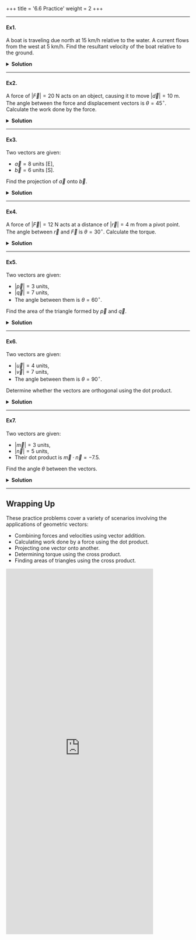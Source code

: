 +++
title = '6.6 Practice'
weight = 2
+++

---

#### Ex1.
A boat is traveling due north at $15~\text{km/h}$ relative to the water. A current flows from the west at $5~\text{km/h}$. Find the resultant velocity of the boat relative to the ground.

<details>
  <summary>
    <strong id="solution-title">Solution</strong>
  </summary>

1. Represent the velocities as vectors:
   - Boat’s velocity: $\vec{v}_{\text{boat}} = 15~\text{km/h [N]}$.
   - Current’s velocity: $\vec{v}_{\text{current}} = 5~\text{km/h [E]}$.

2. Use the Pythagorean theorem to find the magnitude of the resultant velocity:

   $$
   |\vec{v}_{\text{resultant}}| = \sqrt{|\vec{v}_{\text{boat}}|^2 + |\vec{v}_{\text{current}}|^2}
   $$

   Substitute the values:

   $$
   |\vec{v}_{\text{resultant}}| = \sqrt{(15)^2 + (5)^2} = \sqrt{225 + 25} = \sqrt{250} \approx 15.8~\text{km/h}.
   $$

3. Use trigonometry to find the direction. Let $\theta$ be the angle east of north:

   $$
   \tan\theta = \frac{\text{opposite}}{\text{adjacent}} = \frac{5}{15}.
   $$

   $$
   \theta = \tan^{-1}\left(\frac{5}{15}\right) \approx 18.4^\circ.
   $$

**Answer**:  
The resultant velocity is approximately $ \boxed{15.8~\text{km/h [18.4° E of N]}} $.

</details>

---

#### Ex2.
A force of $|\vec{F}| = 20~\text{N}$ acts on an object, causing it to move $|\vec{d}| = 10~\text{m}$. The angle between the force and displacement vectors is $\theta = 45^\circ$. Calculate the work done by the force.

<details>
  <summary>
    <strong id="solution-title">Solution</strong>
  </summary>

The work done is given by the dot product:

$$
W = \vec{F} \cdot \vec{d} = |\vec{F}| |\vec{d}| \cos\theta
$$

Substitute the given values:

$$
W = (20)(10) \cos(45^\circ)
$$

From trigonometry, $\cos(45^\circ) = \sqrt{2}/2 \approx 0.707$. Therefore:

$$
W = (20)(10)(0.707) \approx 141.4~\text{J}.
$$

**Answer**:  
The work done is approximately $ \boxed{141.4~\text{J}} $.

</details>

---

#### Ex3.
Two vectors are given:
- $\vec{a} = 8~\text{units [E]}$,
- $\vec{b} = 6~\text{units [S]}$.

Find the projection of $\vec{a}$ onto $\vec{b}$.

<details>
  <summary>
    <strong id="solution-title">Solution</strong>
  </summary>

The formula for the projection of $\vec{a}$ onto $\vec{b}$ is:

$$
\text{Projection of } \vec{a} \text{ onto } \vec{b} = \frac{\vec{a} \cdot \vec{b}}{|\vec{b}|^2} \vec{b}.
$$

1. Compute the dot product:

   $$
   \vec{a} \cdot \vec{b} = |\vec{a}| |\vec{b}| \cos\theta.
   $$

   Since $\vec{a}$ and $\vec{b}$ are perpendicular ($\theta = 90^\circ$):

   $$
   \vec{a} \cdot \vec{b} = (8)(6)(\cos 90^\circ) = 0.
   $$

2. Substitute into the formula:

   $$
   \text{Projection of } \vec{a} \text{ onto } \vec{b} = \frac{0}{|\vec{b}|^2} \vec{b} = \vec{0}.
   $$

**Answer**:  
The projection is $ \boxed{\vec{0}} $.

</details>

---

#### Ex4.

A force of $|\vec{F}| = 12~\text{N}$ acts at a distance of $|\vec{r}| = 4~\text{m}$ from a pivot point. The angle between $\vec{r}$ and $\vec{F}$ is $\theta = 30^\circ$. Calculate the torque.

<details>
  <summary>
    <strong id="solution-title">Solution</strong>
  </summary>

The magnitude of the torque is given by the cross product:

$$
|\tau| = |\vec{r} \times \vec{F}| = |\vec{r}| |\vec{F}| \sin\theta
$$

Substitute the given values:

$$
|\tau| = (4)(12) \sin(30^\circ)
$$

From trigonometry, $\sin(30^\circ) = 0.5$. Therefore:

$$
|\tau| = (4)(12)(0.5) = 24~\text{N}\cdot\text{m}.
$$

**Answer**:  
The magnitude of the torque is $ \boxed{24~\text{N}\cdot\text{m}} $.

</details>

---

#### Ex5.

Two vectors are given:
- $|\vec{p}| = 3~\text{units}$,
- $|\vec{q}| = 7~\text{units}$,
- The angle between them is $\theta = 60^\circ$.

Find the area of the triangle formed by $\vec{p}$ and $\vec{q}$.

<details>
  <summary>
    <strong id="solution-title">Solution</strong>
  </summary>

The area of the triangle is half the magnitude of the cross product:

$$
\text{Area of Triangle} = \frac{1}{2} |\vec{p} \times \vec{q}| = \frac{1}{2} |\vec{p}| |\vec{q}| \sin\theta
$$

Substitute the given values:

$$
\text{Area of Triangle} = \frac{1}{2} (3)(7) \sin(60^\circ)
$$

From trigonometry, $\sin(60^\circ) = \sqrt{3}/2 \approx 0.866$. Therefore:

$$
\text{Area of Triangle} = \frac{1}{2} (3)(7)(0.866) \approx 9.09~\text{units}^2.
$$

**Answer**:  
The area of the triangle is approximately $ \boxed{9.09~\text{units}^2} $.

</details>

---

#### Ex6.

Two vectors are given:
- $|\vec{u}| = 4~\text{units}$,
- $|\vec{v}| = 7~\text{units}$,
- The angle between them is $\theta = 90^\circ$.

Determine whether the vectors are orthogonal using the dot product.

<details>
  <summary>
    <strong id="solution-title">Solution</strong>
  </summary>

The dot product is given by:
$$
\vec{u} \cdot \vec{v} = |\vec{u}| |\vec{v}| \cos\theta.
$$

Substitute the given values:
$$
\vec{u} \cdot \vec{v} = (4)(7) \cos(90^\circ).
$$

From trigonometry, $\cos(90^\circ) = 0$. Therefore:
$$
\vec{u} \cdot \vec{v} = (4)(7)(0) = 0.
$$

Since the dot product is zero, the vectors are orthogonal.

**Answer**:  
The vectors are $ \boxed{\text{orthogonal}} $.

</details>

---

#### Ex7.
Two vectors are given:
- $|\vec{m}| = 3~\text{units}$,
- $|\vec{n}| = 5~\text{units}$,
- Their dot product is $\vec{m} \cdot \vec{n} = -7.5$.

Find the angle $\theta$ between the vectors.

<details>
  <summary>
    <strong id="solution-title">Solution</strong>
  </summary>

Rearrange the dot product formula to solve for $\cos\theta$:
$$
\cos\theta = \frac{\vec{m} \cdot \vec{n}}{|\vec{m}| |\vec{n}|}.
$$

Substitute the given values:
$$
\cos\theta = \frac{-7.5}{(3)(5)} = \frac{-7.5}{15} = -0.5.
$$

Now, find $\theta$ using the inverse cosine function:
$$
\theta = \cos^{-1}(-0.5) = 120^\circ.
$$

**Answer**:  
The angle between the vectors is $ \boxed{120^\circ} $.

</details>

---

## Wrapping Up

These practice problems cover a variety of scenarios involving the applications of geometric vectors:
- Combining forces and velocities using vector addition.
- Calculating work done by a force using the dot product.
- Projecting one vector onto another.
- Determining torque using the cross product.
- Finding areas of triangles using the cross product.


<iframe src="https://script.google.com/macros/s/AKfycbyKGFxa-9B8mFQUvXX1KTlLhsMtWRKEUifYXWtr1HmQPzvT8fHzjCRoHTb4pLvpTwBT1g/exec" width="80%" height="1000px" frameborder="0" marginheight="0" marginwidth="0">Loading...</iframe>
